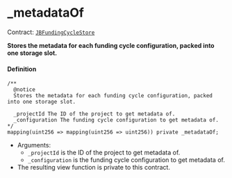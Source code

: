 # _metadataOf

Contract: [`JBFundingCycleStore`](/dev/api/contracts/jbfundingcyclestore/README.md)​‌

**Stores the metadata for each funding cycle configuration, packed into one storage slot.**

#### Definition

```
/** 
  @notice
  Stores the metadata for each funding cycle configuration, packed into one storage slot.

  _projectId The ID of the project to get metadata of.
  _configuration The funding cycle configuration to get metadata of.
*/
mapping(uint256 => mapping(uint256 => uint256)) private _metadataOf;
```

* Arguments:
  * `_projectId` is the ID of the project to get metadata of.
  * `_configuration` is the funding cycle configuration to get metadata of.
* The resulting view function is private to this contract.
